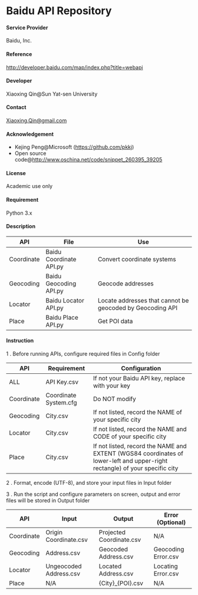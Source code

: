 Baidu API Repository
===========

#### Service Provider
Baidu, Inc.

#### Reference
http://developer.baidu.com/map/index.php?title=webapi

#### Developer
Xiaoxing Qin@Sun Yat-sen University

#### Contact
Xiaoxing.Qin@gmail.com

#### Acknowledgement
* Kejing Peng@Microsoft (https://github.com/pkkj)
* Open source code@http://www.oschina.net/code/snippet_260395_39205

#### License

Academic use only

#### Requirement

Python 3.x

#### Description

API	|	File			|	Use
------------- | -------------|-------------
Coordinate| 	Baidu Coordinate API.py	| 	Convert coordinate systems
Geocoding| 	Baidu Geocoding API.py	| 	Geocode addresses
Locator	| 	Baidu Locator API.py	| 	Locate addresses that cannot be geocoded by Geocoding API
Place	| 	Baidu Place API.py	| 	Get POI data

#### Instruction
1 . Before running APIs, configure required files in Config folder

API	|	Requirement		|	Configuration
------------- | -------------|-------------
ALL	|	API Key.csv	|		If not your Baidu API key, replace with your key
Coordinate|	Coordinate System.cfg	|	Do NOT modify
Geocoding |	City.csv	|		If not listed, record the NAME of your specific city
Locator	|	City.csv	|		If not listed, record the NAME and CODE of your specific city
Place	|	City.csv	|		If not listed, record the NAME and EXTENT (WGS84 coordinates of lower-left and upper-right rectangle) of your specific city

2 . Format, encode (UTF-8), and store your input files in Input folder 

3 . Run the script and configure parameters on screen, output and error files will be stored in Output folder

API	|	Input		|		Output		|		Error (Optional)
------------- | -------------|------------- | ---------------
Coordinate |	Origin Coordinate.csv	|	Projected Coordinate.csv|	N/A
Geocoding	| Address.csv		|	Geocoded Address.csv	|	Geocoding Error.csv
Locator	|	Ungeocoded Address.csv	|	Located Address.csv	|	Locating Error.csv
Place	|	N/A		|		{City}_{POI}.csv	|	N/A
